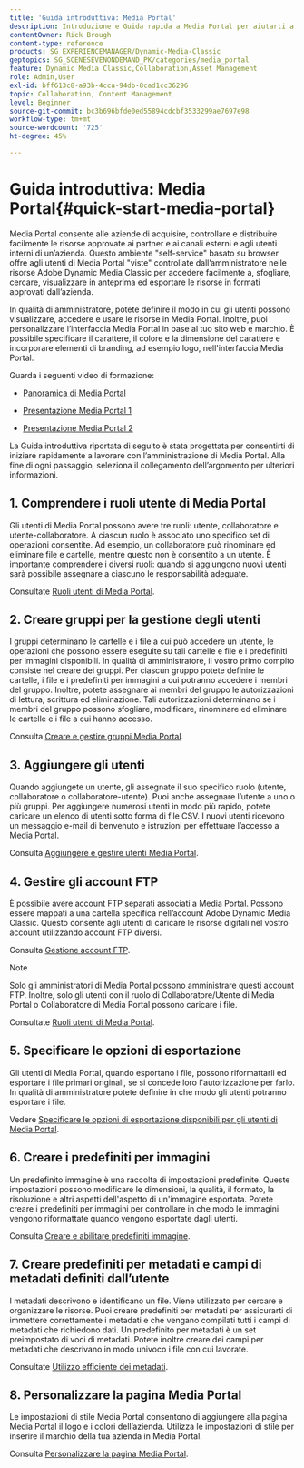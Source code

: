 ```yaml
---
title: 'Guida introduttiva: Media Portal'
description: Introduzione e Guida rapida a Media Portal per aiutarti a iniziare rapidamente a utilizzare le tecniche e l’amministrazione di Media Portal in Adobe Dynamic Media Classic.
contentOwner: Rick Brough
content-type: reference
products: SG_EXPERIENCEMANAGER/Dynamic-Media-Classic
geptopics: SG_SCENESEVENONDEMAND_PK/categories/media_portal
feature: Dynamic Media Classic,Collaboration,Asset Management
role: Admin,User
exl-id: bff613c8-a93b-4cca-94db-8cad1cc36296
topic: Collaboration, Content Management
level: Beginner
source-git-commit: bc3b696bfde0ed55894cdcbf3533299ae7697e98
workflow-type: tm+mt
source-wordcount: '725'
ht-degree: 45%

---
```


# Guida introduttiva: Media Portal{#quick-start-media-portal}

Media Portal consente alle aziende di acquisire, controllare e distribuire facilmente le risorse approvate ai partner e ai canali esterni e agli utenti interni di un’azienda. Questo ambiente &quot;self-service&quot; basato su browser offre agli utenti di Media Portal &quot;viste&quot; controllate dall’amministratore nelle risorse Adobe Dynamic Media Classic per accedere facilmente a, sfogliare, cercare, visualizzare in anteprima ed esportare le risorse in formati approvati dall’azienda.

In qualità di amministratore, potete definire il modo in cui gli utenti possono visualizzare, accedere e usare le risorse in Media Portal. Inoltre, puoi personalizzare l’interfaccia Media Portal in base al tuo sito web e marchio. È possibile specificare il carattere, il colore e la dimensione del carattere e incorporare elementi di branding, ad esempio logo, nell&#39;interfaccia Media Portal.

Guarda i seguenti video di formazione:

* [Panoramica di Media Portal](https://s7d5.scene7.com/s7viewers/html5/VideoViewer.html?videoserverurl=https://s7d5.scene7.com/is/content/&emailurl=https://s7d5.scene7.com/s7/emailFriend&serverUrl=https://s7d5.scene7.com/is/image/&config=Scene7SharedAssets/Universal_HTML5_Video&contenturl=https://s7d5.scene7.com/skins/&asset=S7tutorials/544_mp_overview1_converted%20renamed_Done-AVS)

* [Presentazione Media Portal 1](https://s7d5.scene7.com/s7viewers/html5/VideoViewer.html?videoserverurl=https://s7d5.scene7.com/is/content/&emailurl=https://s7d5.scene7.com/s7/emailFriend&serverUrl=https://s7d5.scene7.com/is/image/&config=Scene7SharedAssets/Universal_HTML5_Video&contenturl=https://s7d5.scene7.com/skins/&asset=S7tutorials/545_mp_tour1_user_converted%20renamed_Done-AVS)

* [Presentazione Media Portal 2](https://s7d5.scene7.com/s7viewers/html5/VideoViewer.html?videoserverurl=https://s7d5.scene7.com/is/content/&emailurl=https://s7d5.scene7.com/s7/emailFriend&serverUrl=https://s7d5.scene7.com/is/image/&config=Scene7SharedAssets/Universal_HTML5_Video&contenturl=https://s7d5.scene7.com/skins/&asset=S7tutorials/546_mp_tour2_admin_converted%20renamed_Done-AVS)

La Guida introduttiva riportata di seguito è stata progettata per consentirti di iniziare rapidamente a lavorare con l’amministrazione di Media Portal. Alla fine di ogni passaggio, seleziona il collegamento dell’argomento per ulteriori informazioni.

## &#x200B;1. Comprendere i ruoli utente di Media Portal

Gli utenti di Media Portal possono avere tre ruoli: utente, collaboratore e utente-collaboratore. A ciascun ruolo è associato uno specifico set di operazioni consentite. Ad esempio, un collaboratore può rinominare ed eliminare file e cartelle, mentre questo non è consentito a un utente. È importante comprendere i diversi ruoli: quando si aggiungono nuovi utenti sarà possibile assegnare a ciascuno le responsabilità adeguate. 

Consultate [Ruoli utenti di Media Portal](media-portal-user-roles.md#media_portal_user_roles).

## &#x200B;2. Creare gruppi per la gestione degli utenti

I gruppi determinano le cartelle e i file a cui può accedere un utente, le operazioni che possono essere eseguite su tali cartelle e file e i predefiniti per immagini disponibili. In qualità di amministratore, il vostro primo compito consiste nel creare dei gruppi. Per ciascun gruppo potete definire le cartelle, i file e i predefiniti per immagini a cui potranno accedere i membri del gruppo. Inoltre, potete assegnare ai membri del gruppo le autorizzazioni di lettura, scrittura ed eliminazione. Tali autorizzazioni determinano se i membri del gruppo possono sfogliare, modificare, rinominare ed eliminare le cartelle e i file a cui hanno accesso. 

Consulta [Creare e gestire gruppi Media Portal](creating-media-portal-groups.md#creating_and_managing_media_portal_groups).

## &#x200B;3. Aggiungere gli utenti

Quando aggiungete un utente, gli assegnate il suo specifico ruolo (utente, collaboratore o collaboratore-utente). Puoi anche assegnare l’utente a uno o più gruppi. Per aggiungere numerosi utenti in modo più rapido, potete caricare un elenco di utenti sotto forma di file CSV. I nuovi utenti ricevono un messaggio e-mail di benvenuto e istruzioni per effettuare l’accesso a Media Portal. 

Consulta [Aggiungere e gestire utenti Media Portal](adding-media-portal-users.md#adding_and_managing_media_portal_users).

## &#x200B;4. Gestire gli account FTP

È possibile avere account FTP separati associati a Media Portal. Possono essere mappati a una cartella specifica nell’account Adobe Dynamic Media Classic. Questo consente agli utenti di caricare le risorse digitali nel vostro account utilizzando account FTP diversi.

Consulta [Gestione account FTP](ftp-accounts.md#managing_ftp_accounts).

>[!NOTE]
>
>Solo gli amministratori di Media Portal possono amministrare questi account FTP. Inoltre, solo gli utenti con il ruolo di Collaboratore/Utente di Media Portal o Collaboratore di Media Portal possono caricare i file.

Consultate [Ruoli utenti di Media Portal](media-portal-user-roles.md#media_portal_user_roles).

## &#x200B;5. Specificare le opzioni di esportazione

Gli utenti di Media Portal, quando esportano i file, possono riformattarli ed esportare i file primari originali, se si concede loro l&#39;autorizzazione per farlo. In qualità di amministratore potete definire in che modo gli utenti potranno esportare i file. 

Vedere [Specificare le opzioni di esportazione disponibili per gli utenti di Media Portal](specifying-export-options-available-media.md#specifying_export_options_available_to_media_portal_users).

## &#x200B;6. Creare i predefiniti per immagini

Un predefinito immagine è una raccolta di impostazioni predefinite. Queste impostazioni possono modificare le dimensioni, la qualità, il formato, la risoluzione e altri aspetti dell&#39;aspetto di un&#39;immagine esportata. Potete creare i predefiniti per immagini per controllare in che modo le immagini vengono riformattate quando vengono esportate dagli utenti. 

Consulta [Creare e abilitare predefiniti immagine](creating-enabling-image-presets.md#creating_and_enabling_image_presets).

## &#x200B;7. Creare predefiniti per metadati e campi di metadati definiti dall’utente

I metadati descrivono e identificano un file. Viene utilizzato per cercare e organizzare le risorse. Puoi creare predefiniti per metadati per assicurarti di immettere correttamente i metadati e che vengano compilati tutti i campi di metadati che richiedono dati. Un predefinito per metadati è un set preimpostato di voci di metadati. Potete inoltre creare dei campi per metadati che descrivano in modo univoco i file con cui lavorate. 

Consultate [Utilizzo efficiente dei metadati](making-efficient-metadata.md#making_more_efficient_use_of_metadata).

## &#x200B;8. Personalizzare la pagina Media Portal

Le impostazioni di stile Media Portal consentono di aggiungere alla pagina Media Portal il logo e i colori dell’azienda. Utilizza le impostazioni di stile per inserire il marchio della tua azienda in Media Portal.

Consulta [Personalizzare la pagina Media Portal](customizing-media-portal-screen.md#customizing_the_media_portal_screen).
